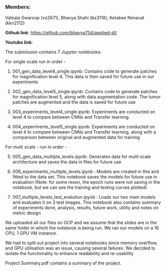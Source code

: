 ### Members:

Vatsala Swaroop (vs2671), Bhavya Shahi (bs3118), Ketakee Nimavat (kkn2112)

**Github link**: https://github.com/bhavya754/applied-dl/

**Youtube link**: 

The submission contains 7 Jupyter notebooks:

For single scale run in order -

1. 001_gen_data_level4_single.ipynb:	Contains code to generate patches for magnification level 4. This data is then saved for future use in our experiments

2. 002_gen_data_level5_single.ipynb:	Contains code to generate patches for magnification level 5, along with data augmentation code. The tumor patches are augmented and the data is saved for future use

3. 003_experiments_level4_single.ipynb:	Experiments are conducted on level 4 to compare between CNNs and Transfer learning.
4. 004_experiments_level5_single.ipynb:	Experiments are conducted on level 4 to compare between CNNs and Transfer learning, along with a comparison between original and augmented data for training



For multi scale - run in order -


5. 005_gen_data_multiple_levels.ipynb:	Generates data for multi scale architecture and saves the data in files for future use

6. 006_experiments_multiple_levels.ipynb : Models are created in this and fitted to the data set. This notebook saves the models for future use in evaluation (Note: for some reson, the epoch runs were not saving in the notebook, but we can see the training and testing curves plotted)

7. 007_multiple_levels_test_evalution.ipynb : Loads our two main models and evaluates it on 3 test images. This notebook also contains summary of experiments done, analysis, results, future work, utility and notes on metric design


We uploaded all our files on GCP and we assume that the slides are in the same folder in which the notebook is being run. We ran our models on a 16 CPU, 1 GPU VM instance.

We had to split out project into several notebooks since memory overflow, and GPU utilisation was an issue, causing several failures. We decided to isolate the functionality to enhance readability and re-usability


Project Summary.pdf contains a summary of the project.




